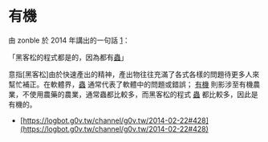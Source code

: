 <!-- TITLE: 有機 -->
<!-- SUBTITLE: 黑客松的程式都是有機的，因為都有蟲 -->

# 有機

由 zonble 於 2014 年講出的一句話 [1](https://logbot.g0v.tw/channel/g0v.tw/2014-02-22#428)：

「黑客松的程式都是[](有機)的，因為都有[蟲](蟲)」
		
意指[黑客松]由於快速產出的精神，產出物往往充滿了各式各樣的問題待更多人來幫忙補正。在軟體界，[蟲](蟲) 通常代表了軟體中的問題或錯誤； [有機](有機) 則影涉至有機農業，不使用農藥的農業，通常蟲都比較多，而黑客松的程式 [蟲](蟲) 都比較多，因此是有機的。

* [https://logbot.g0v.tw/channel/g0v.tw/2014-02-22#428](https://logbot.g0v.tw/channel/g0v.tw/2014-02-22#428)
